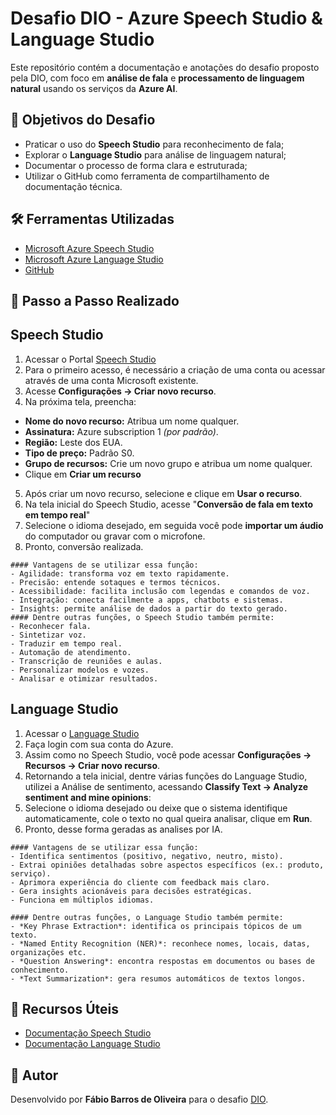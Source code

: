 # Desafio DIO - Azure Speech Studio & Language Studio

Este repositório contém a documentação e anotações do desafio proposto pela DIO, com foco em **análise de fala** e **processamento de linguagem natural** usando os serviços da **Azure AI**.


## 📌 Objetivos do Desafio
- Praticar o uso do **Speech Studio** para reconhecimento de fala;
- Explorar o **Language Studio** para análise de linguagem natural;
- Documentar o processo de forma clara e estruturada;
- Utilizar o GitHub como ferramenta de compartilhamento de documentação técnica.


## 🛠️ Ferramentas Utilizadas
- [Microsoft Azure Speech Studio](https://speech.microsoft.com/)
- [Microsoft Azure Language Studio](https://language.cognitive.azure.com/)
- [GitHub](https://github.com/)


## 📖 Passo a Passo Realizado

## Speech Studio

1. Acessar o Portal [Speech Studio](https://speech.microsoft.com)
2. Para o primeiro acesso, é necessário a criação de uma conta ou acessar através de uma conta Microsoft existente.
3. Acesse **Configurações → Criar novo recurso**.
4. Na próxima tela, preencha:
- **Nome do novo recurso:** Atribua um nome qualquer.
- **Assinatura:** Azure subscription 1 *(por padrão)*.
- **Região:** Leste dos EUA.
- **Tipo de preço:** Padrão S0.
- **Grupo de recursos:** Crie um novo grupo e atribua um nome qualquer.
- Clique em **Criar um recurso**
5. Após criar um novo recurso, selecione e clique em **Usar o recurso**.
6. Na tela inicial do Speech Studio, acesse "**Conversão de fala em texto em tempo real**"
7. Selecione o idioma desejado, em seguida você pode **importar um áudio** do computador ou gravar com o microfone.
8. Pronto, conversão realizada.

```
#### Vantagens de se utilizar essa função:
- Agilidade: transforma voz em texto rapidamente.
- Precisão: entende sotaques e termos técnicos.
- Acessibilidade: facilita inclusão com legendas e comandos de voz.
- Integração: conecta facilmente a apps, chatbots e sistemas.
- Insights: permite análise de dados a partir do texto gerado.
#### Dentre outras funções, o Speech Studio também permite:
- Reconhecer fala.
- Sintetizar voz.
- Traduzir em tempo real.
- Automação de atendimento.
- Transcrição de reuniões e aulas.
- Personalizar modelos e vozes.
- Analisar e otimizar resultados.
```

## Language Studio
1. Acessar o [Language Studio](https://language.cognitive.azure.com)
2. Faça login com sua conta do Azure.
3. Assim como no Speech Studio, você pode acessar **Configurações →  Recursos → Criar novo recurso**.
4. Retornando a tela inicial, dentre várias funções do Language Studio, utilizei a Análise de sentimento, acessando **Classify Text →  Analyze sentiment and mine opinions**:
5. Selecione o idioma desejado ou deixe que o sistema identifique automaticamente, cole o texto no qual queira analisar, clique em **Run**.
6. Pronto, desse forma geradas as analises por IA.
```
#### Vantagens de se utilizar essa função:
- Identifica sentimentos (positivo, negativo, neutro, misto).
- Extrai opiniões detalhadas sobre aspectos específicos (ex.: produto, serviço).
- Aprimora experiência do cliente com feedback mais claro.
- Gera insights acionáveis para decisões estratégicas.
- Funciona em múltiplos idiomas.

#### Dentre outras funções, o Language Studio também permite:
- *Key Phrase Extraction*: identifica os principais tópicos de um texto.
- *Named Entity Recognition (NER)*: reconhece nomes, locais, datas, organizações etc.
- *Question Answering*: encontra respostas em documentos ou bases de conhecimento.
- *Text Summarization*: gera resumos automáticos de textos longos.
```

## 🔗 Recursos Úteis
- [Documentação Speech Studio](https://learn.microsoft.com/azure/cognitive-services/speech-service/)
- [Documentação Language Studio](https://learn.microsoft.com/azure/cognitive-services/language-service/)


## 📝 Autor
Desenvolvido por **Fábio Barros de Oliveira** para o desafio [DIO](https://www.dio.me/).
